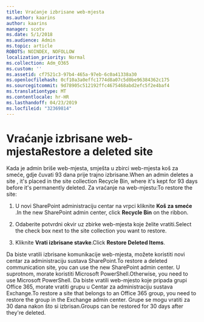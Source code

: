 ```yaml
---
title: Vraćanje izbrisane web-mjesta
ms.author: kaarins
author: kaarins
manager: scotv
ms.date: 5/1/2018
ms.audience: Admin
ms.topic: article
ROBOTS: NOINDEX, NOFOLLOW
localization_priority: Normal
ms.collection: Adm_O365
ms.custom: ''
ms.assetid: cf7521c3-97b4-465a-97eb-6c0a41338a30
ms.openlocfilehash: 0cf10a3a0effc1774d8a07c5d0be96384362c175
ms.sourcegitcommit: 9d78905c512192ffc4675468abd2efc5f2e4baf4
ms.translationtype: MT
ms.contentlocale: hr-HR
ms.lasthandoff: 04/23/2019
ms.locfileid: "32369814"
---
```

# <a name="restore-a-deleted-site"></a><span data-ttu-id="859e4-102">Vraćanje izbrisane web-mjesta</span><span class="sxs-lookup"><span data-stu-id="859e4-102">Restore a deleted site</span></span>

<span data-ttu-id="859e4-103">Kada je admin briše web-mjesta, smješta u zbirci web-mjesta koš za smeće, gdje čuvati 93 dana prije trajno izbrisane.</span><span class="sxs-lookup"><span data-stu-id="859e4-103">When an admin deletes a site , it's placed in the site collection Recycle Bin, where it's kept for 93 days before it's permanently deleted.</span></span> <span data-ttu-id="859e4-104">Za vraćanje na web-mjestu:</span><span class="sxs-lookup"><span data-stu-id="859e4-104">To restore the site:</span></span>
  
1. <span data-ttu-id="859e4-105">U novi SharePoint administraciju centar na vrpci kliknite **Koš za smeće** .</span><span class="sxs-lookup"><span data-stu-id="859e4-105">In the new SharePoint admin center, click **Recycle Bin** on the ribbon.</span></span> 
    
2. <span data-ttu-id="859e4-106">Odaberite potvrdni okvir uz zbirke web-mjesta koje želite vratiti.</span><span class="sxs-lookup"><span data-stu-id="859e4-106">Select the check box next to the site collection you want to restore.</span></span>
    
3. <span data-ttu-id="859e4-107">Kliknite **Vrati izbrisane stavke**.</span><span class="sxs-lookup"><span data-stu-id="859e4-107">Click **Restore Deleted Items**.</span></span>
    
<span data-ttu-id="859e4-108">Da biste vratili izbrisane komunikacije web-mjesta, možete koristiti novi centar za administraciju sustava SharePoint.</span><span class="sxs-lookup"><span data-stu-id="859e4-108">To restore a deleted communication site, you can use the new SharePoint admin center.</span></span> <span data-ttu-id="859e4-109">U suprotnom, morate koristiti Microsoft PowerShell.</span><span class="sxs-lookup"><span data-stu-id="859e4-109">Otherwise, you need to use Microsoft PowerShell.</span></span> <span data-ttu-id="859e4-110">Da biste vratili web-mjesto koje pripada grupi Office 365, morate vratiti grupu u Centar za administraciju sustava Exchange.</span><span class="sxs-lookup"><span data-stu-id="859e4-110">To restore a site that belongs to an Office 365 group, you need to restore the group in the Exchange admin center.</span></span> <span data-ttu-id="859e4-111">Grupe se mogu vratiti za 30 dana nakon što si izbrisan.</span><span class="sxs-lookup"><span data-stu-id="859e4-111">Groups can be restored for 30 days after they're deleted.</span></span>
  

